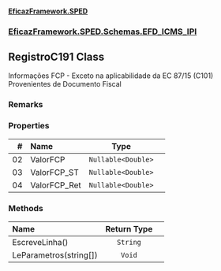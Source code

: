 #### [EficazFramework.SPED](EficazFrameworkSPED.md 'EficazFramework SPED')
### [EficazFramework.SPED.Schemas.EFD_ICMS_IPI](EficazFramework.SPED.Schemas.EFD_ICMS_IPI.md 'EficazFramework.SPED.Schemas.EFD_ICMS_IPI')

## RegistroC191 Class

Informações FCP - Exceto na aplicabilidade da EC 87/15 (C101)  
Provenientes de Documento Fiscal

### Remarks
### Properties

| # | Name | Type | |
| ---: | :--- | :---: | :--- |
| 02 | ValorFCP | `Nullable<Double>` |  |
| 03 | ValorFCP_ST | `Nullable<Double>` |  |
| 04 | ValorFCP_Ret | `Nullable<Double>` |  |
### Methods

| Name | Return Type | |
| :--- | :---: | :--- |
| EscreveLinha() | `String` |  |
| LeParametros(string[]) | `Void` |  |
